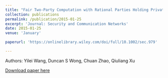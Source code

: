 ```yaml
---
title: "Fair Two-Party Computation with Rational Parties Holding Private Types"
collection: publications
permalink: /publication/2015-01-25
excerpt: 'Journal: Security and Communication Networks'
date: 2015-01-25
venue: 'January'

paperurl: 'https://onlinelibrary.wiley.com/doi/full/10.1002/sec.979'

---
```

Authors: Yilei Wang, Duncan S Wong, Chuan Zhao, Qiuliang Xu

[Download paper here](https://onlinelibrary.wiley.com/doi/full/10.1002/sec.979')
